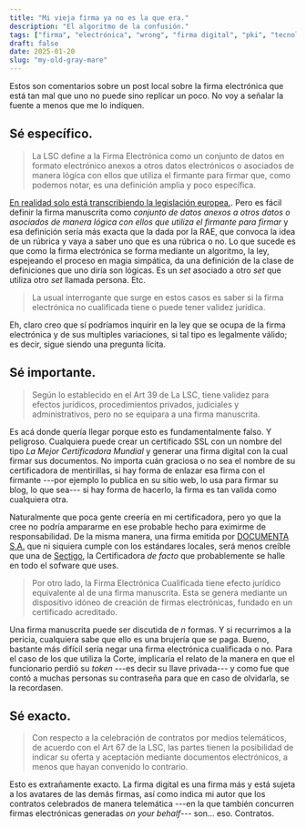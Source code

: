 ```yaml
---
title: "Mi vieja firma ya no es la que era."
description: "El algoritmo de la confusión."
tags: ["firma", "electrónica", "wrong", "firma digital", "pki", "tecnolgía"]
draft: false
date: 2025-01-20
slug: "my-old-gray-mare"
---
```


Estos son comentarios sobre un post local sobre la firma electrónica que está tan mal que uno no puede sino replicar un poco. No voy a señalar la fuente a menos que me lo indiquen.

## Sé específico.

> La LSC define a la Firma Electrónica como un conjunto de datos en formato electrónico anexos a otros datos electrónicos o asociados de manera lógica con ellos que utiliza el firmante para firmar que, como podemos notar, es una definición amplia y poco específica.

[En realidad solo está transcribiendo la legislación europea.](https://eur-lex.europa.eu/legal-content/ES/TXT/PDF/?uri=CELEX:32014R0910&page=112). Pero es fácil definir la firma manuscrita como _conjunto de datos anexos a otros datos o asociados de manera lógica con ellos que utiliza el firmante para firmar_ y esa definición sería más exacta que la dada por la RAE, que convoca la idea de un rúbrica y vaya a saber uno que es una rúbrica o no. Lo que sucede es que como la firma electrónica se forma mediante un algoritmo, la ley, espejeando el proceso en magia simpática, da una definición de la clase de definiciones que uno diría son lógicas. Es un _set_ asociado a otro _set_ que utiliza otro _set_ llamada persona. Etc.

> La usual interrogante que surge en estos casos es saber si la firma electrónica no cualificada tiene o puede tener validez jurídica.

Eh, claro creo que sí podríamos inquirir en la ley que se ocupa de la firma electrónica y de sus multiples variaciones, si tal tipo es legalmente válido; es decir, sigue siendo una pregunta lícita.

## Sé importante.

> Según lo establecido en el Art 39 de La LSC, tiene validez para efectos jurídicos, procedimientos privados, judiciales y administrativos, pero no se equipara a una firma manuscrita.

Es acá donde quería llegar porque esto es fundamentalmente falso. Y peligroso. Cualquiera puede crear un certificado SSL con un nombre del tipo _La Mejor Certificadora Mundial_ y generar una firma digital con la cual firmar sus documentos. No importa cuán graciosa o no sea el nombre de su certificadora de mentirillas, si hay forma de enlazar esa firma con el firmante ---por ejemplo lo publica en su sitio web, lo usa para firmar su blog, lo que sea--- si hay forma de hacerlo, la firma es tan valida como cualquiera otra.

Naturalmente que poca gente creería en mi certificadora, pero yo que la cree no podría ampararme en ese probable hecho para eximirme de responsabilidad. De la misma manera, una firma emitida por [DOCUMENTA S.A.](https://www.documenta.com.py/) que ni siquiera cumple con los estándares locales, será menos creíble que una de [Sectigo](https://www.sectigo.com/es), la Certificadora _de facto_ que probablemente se halle en todo el sofware que uses.

> Por otro lado, la Firma Electrónica Cualificada tiene efecto jurídico equivalente al de una firma manuscrita. Esta se genera mediante un dispositivo idóneo de creación de firmas electrónicas, fundado en un certificado acreditado.

Una firma manuscrita puede ser discutida de _n_ formas. Y si recurrimos a la pericia, cualquiera sabe que ello es una brujería que se paga. Bueno, bastante más difícil sería negar una firma electrónica cualificada o no. Para el caso de los que utiliza la Corte, implicaría el relato de la manera en que el funcionario perdió su _token_ ---es decir su llave privada--- y como fue que contó a muchas personas su contraseña para que en caso de olvidarla, se la recordasen.

## Sé exacto.

> Con respecto a la celebración de contratos por medios telemáticos, de acuerdo con el Art 67 de la LSC, las partes tienen la posibilidad de indicar su oferta y aceptación mediante documentos electrónicos, a menos que hayan convenido lo contrario.

Esto es extrañamente exacto. La firma digital es una firma más y está sujeta a los avatares de las demás firmas, así como indica mi autor que los contratos celebrados de manera telemática ---en la que también concurren firmas electrónicas generadas _on your behalf_--- son... eso. Contratos.

